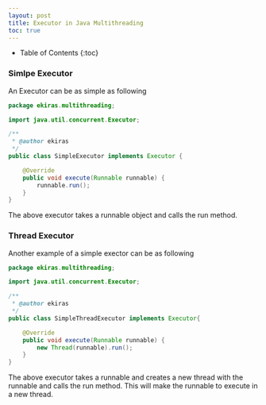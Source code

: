 ```yaml
---
layout: post
title: Executor in Java Multithreading
toc: true
---
```

* Table of Contents
{:toc}

### Simlpe Executor
An Executor can be as simple as following

```java
package ekiras.multithreading;

import java.util.concurrent.Executor;

/**
 * @author ekiras
 */
public class SimpleExecutor implements Executor {

    @Override
    public void execute(Runnable runnable) {
        runnable.run();
    }
}

```
The above executor takes a runnable object and calls the run method.  

### Thread Executor
Another example of a simple exector can be as following

```java
package ekiras.multithreading;

import java.util.concurrent.Executor;

/**
 * @author ekiras
 */
public class SimpleThreadExecutor implements Executor{

    @Override
    public void execute(Runnable runnable) {
        new Thread(runnable).run();
    }
}

```
The above executor takes a runnable and creates a new thread with the runnable and calls the run method.
This will make the runnable to execute in a new thread. 